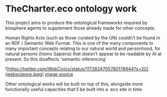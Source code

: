 # TheCharter.eco ontology work

This project aims to produce the ontological frameworks required by biosphere agents to supplement those already made for other concepts.

Human Rights Acts (such as those curated by the UN) couldn't be found in an RDF / Semantic Web Format.  This is one of the many components to many important concepts relating to our natural world and personhood, for natural persons (homo Sapiens) that doesn't appear to be readable by AI at present.   So this disaffects 'semantic inferencing'

![https://twitter.com/WebCivics/status/1172824705780178944?s=20](webscience.jpeg)
[image source](https://twitter.com/DameWendyDBE/status/1172470883610431489)

Other ontological works will be built on top of this, alongside more functionally useful capacities that'll be built into a .eco site in time.
